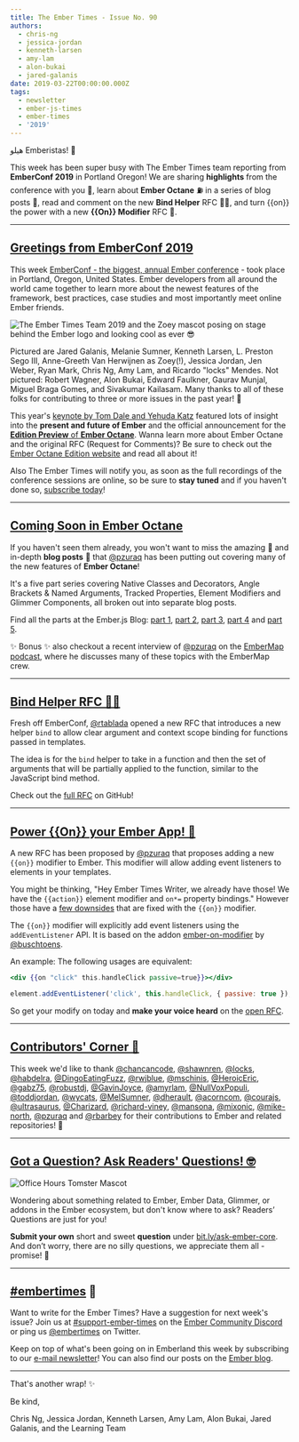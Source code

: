 ```yaml
---
title: The Ember Times - Issue No. 90
authors:
  - chris-ng
  - jessica-jordan
  - kenneth-larsen
  - amy-lam
  - alon-bukai
  - jared-galanis
date: 2019-03-22T00:00:00.000Z
tags:
  - newsletter
  - ember-js-times
  - ember-times
  - '2019'
---
```



هيلو Emberistas! 🐹

This week has been super busy with The Ember Times team reporting from **EmberConf 2019** in Portland Oregon! We are sharing **highlights** from the conference with you 🐹, learn about **Ember Octane** ⛽️ in a series of blog posts 📖, read and comment on the new **Bind Helper** RFC 💖💪, and turn {{on}} the power with a new **{{On}} Modifier** RFC 🔌.

<!-- READMORE -->

---

## [Greetings from EmberConf 2019](https://emberconf.com)

This week [EmberConf - the biggest, annual Ember conference](https://emberconf.com) - took place in Portland, Oregon, United States. Ember developers from all around the world came together to learn more about the newest features of the framework, best practices, case studies and most importantly meet online Ember friends.

<img src="/images/blog/emberjstimes/embertimes-team-2019.jpg" class="centered" alt="The Ember Times Team 2019 and the Zoey mascot posing on stage behind the Ember logo and looking cool as ever 😎"/>

Pictured are Jared Galanis, Melanie Sumner, Kenneth Larsen, L. Preston Sego III, Anne-Greeth Van Herwijnen as Zoey(!), Jessica Jordan, Jen Weber, Ryan Mark, Chris Ng, Amy Lam, and Ricardo "locks" Mendes. Not pictured: Robert Wagner, Alon Bukai, Edward Faulkner, Gaurav Munjal, Miguel Braga Gomes, and Sivakumar Kailasam. Many thanks to all of these folks for contributing to three or more issues in the past year! 💛

This year's [keynote by Tom Dale and Yehuda Katz](https://youtu.be/O3RKLHvpUAI?t=369) featured lots of insight into the **present and future of Ember** and the official announcement for the [**Edition Preview** of **Ember Octane**](https://octane-guides-preview.emberjs.com/release/getting-started/quick-start/). Wanna learn more about Ember Octane and the original RFC (Request for Comments)? Be sure to check out the [Ember Octane Edition website](https://emberjs.com/editions/octane/) and read all about it!

Also The Ember Times will notify you, as soon as the full recordings of the conference sessions are online, so be sure to **stay tuned** and if you haven't done so, [subscribe today](https://the-emberjs-times.ongoodbits.com/)!

---

## [Coming Soon in Ember Octane](https://blog.emberjs.com/2019/02/11/coming-soon-in-ember-octane-part-1.html)
If you haven't seen them already, you won't want to miss the amazing 🎉 and in-depth **blog posts** 📖 that [@pzuraq](https://github.com/pzuraq) has been putting out covering many of the new features of **Ember Octane**!

It's a five part series covering Native Classes and Decorators, Angle Brackets & Named Arguments, Tracked Properties, Element Modifiers and Glimmer Components, all broken out into separate blog posts.

Find all the parts at the Ember.js Blog: [part 1](https://blog.emberjs.com/2019/02/11/coming-soon-in-ember-octane-part-1.html), [part 2](https://blog.emberjs.com/2019/02/19/coming-soon-in-ember-octane-part-2.html), [part 3](https://blog.emberjs.com/2019/02/26/coming-soon-in-ember-octane-part-3.html), [part 4](https://blog.emberjs.com/2019/03/06/coming-soon-in-ember-octane-part-4.html) and [part 5](https://blog.emberjs.com/2019/03/14/coming-soon-in-ember-octane-part-5.html).

✨ Bonus ✨ also checkout a recent interview of [@pzuraq](https://github.com/pzuraq) on the [EmberMap podcast](https://embermap.com/podcast/chris-garrett-on-ember-octane), where he discusses many of these topics with the EmberMap crew.

---

## [Bind Helper RFC 💖💪](https://github.com/emberjs/rfcs/pull/470)

Fresh off EmberConf, [@rtablada](https://github.com/rtablada) opened a new RFC that introduces a new helper `bind` to allow clear argument and context scope binding for functions passed in templates.

The idea is for the `bind` helper to take in a function and then the set of arguments that will be partially applied to the function, similar to the JavaScript bind method.

Check out the [full RFC](https://github.com/emberjs/rfcs/pull/470) on GitHub!

---

## [Power {{On}} your Ember App! 🔌](https://github.com/emberjs/rfcs/pull/471)

A new RFC has been proposed by [@pzuraq](https://github.com/pzuraq) that proposes adding a new `{{on}}` modifier to Ember. This modifier will allow adding event listeners to elements in your templates.

You might be thinking, "Hey Ember Times Writer, we already have those! We have the `{{action}}` element modifier and `on*=` property bindings." However those have a [few downsides](https://github.com/emberjs/rfcs/blob/27ee4012b0bbf63d4d304e6942b91ce37107bd91/text/0000-on-modifier.md#motivation) that are fixed with the `{{on}}` modifier.

The `{{on}}` modifier will explicitly add event listeners using the `addEventListener` API. It is based on the addon [ember-on-modifier](https://github.com/buschtoens/ember-on-modifier) by [@buschtoens](https://github.com/buschtoens).

An example: The following usages are equivalent:

```handlebars
<div {{on "click" this.handleClick passive=true}}></div>
```
```js
element.addEventListener('click', this.handleClick, { passive: true });
```

So get your modify on today and **make your voice heard** on the [open RFC](https://github.com/emberjs/rfcs/pull/471).

---


## [Contributors' Corner 👏](https://guides.emberjs.com/release/contributing/repositories/)

<p>This week we'd like to thank <a href="https://github.com/chancancode" target="gh-user">@chancancode</a>, <a href="https://github.com/shawnren" target="gh-user">@shawnren</a>, <a href="https://github.com/locks" target="gh-user">@locks</a>, <a href="https://github.com/habdelra" target="gh-user">@habdelra</a>, <a href="https://github.com/DingoEatingFuzz" target="gh-user">@DingoEatingFuzz</a>, <a href="https://github.com/rwjblue" target="gh-user">@rwjblue</a>, <a href="https://github.com/mschinis" target="gh-user">@mschinis</a>, <a href="https://github.com/HeroicEric" target="gh-user">@HeroicEric</a>, <a href="https://github.com/gabz75" target="gh-user">@gabz75</a>, <a href="https://github.com/robustdj" target="gh-user">@robustdj</a>, <a href="https://github.com/GavinJoyce" target="gh-user">@GavinJoyce</a>, <a href="https://github.com/amyrlam" target="gh-user">@amyrlam</a>, <a href="https://github.com/NullVoxPopuli" target="gh-user">@NullVoxPopuli</a>, <a href="https://github.com/toddjordan" target="gh-user">@toddjordan</a>, <a href="https://github.com/wycats" target="gh-user">@wycats</a>, <a href="https://github.com/MelSumner" target="gh-user">@MelSumner</a>, <a href="https://github.com/dherault" target="gh-user">@dherault</a>, <a href="https://github.com/acorncom" target="gh-user">@acorncom</a>, <a href="https://github.com/courajs" target="gh-user">@courajs</a>, <a href="https://github.com/ultrasaurus" target="gh-user">@ultrasaurus</a>, <a href="https://github.com/Charizard" target="gh-user">@Charizard</a>, <a href="https://github.com/richard-viney" target="gh-user">@richard-viney</a>, <a href="https://github.com/mansona" target="gh-user">@mansona</a>, <a href="https://github.com/mixonic" target="gh-user">@mixonic</a>, <a href="https://github.com/mike-north" target="gh-user">@mike-north</a>, <a href="https://github.com/pzuraq" target="gh-user">@pzuraq</a> and <a href="https://github.com/rbarbey" target="gh-user">@rbarbey</a>  for their contributions to Ember and related repositories! 💖</p>

---

## [Got a Question? Ask Readers' Questions! 🤓](https://docs.google.com/forms/d/e/1FAIpQLScqu7Lw_9cIkRtAiXKitgkAo4xX_pV1pdCfMJgIr6Py1V-9Og/viewform)

<div class="blog-row">
  <img class="float-right small transparent padded" alt="Office Hours Tomster Mascot" title="Readers' Questions" src="/images/tomsters/officehours.png" />

  <p>Wondering about something related to Ember, Ember Data, Glimmer, or addons in the Ember ecosystem, but don't know where to ask? Readers’ Questions are just for you!</p>

<p><strong>Submit your own</strong> short and sweet <strong>question</strong> under <a href="https://bit.ly/ask-ember-core" target="rq">bit.ly/ask-ember-core</a>. And don’t worry, there are no silly questions, we appreciate them all - promise! 🤞</p>

</div>

---

## [#embertimes](https://emberjs.com/blog/tags/newsletter.html) 📰

Want to write for the Ember Times? Have a suggestion for next week's issue? Join us at [#support-ember-times](https://discordapp.com/channels/480462759797063690/485450546887786506) on the [Ember Community Discord](https://discordapp.com/invite/zT3asNS) or ping us [@embertimes](https://twitter.com/embertimes) on Twitter.

Keep on top of what's been going on in Emberland this week by subscribing to our [e-mail newsletter](https://the-emberjs-times.ongoodbits.com/)! You can also find our posts on the [Ember blog](https://emberjs.com/blog/tags/newsletter.html).

---


That's another wrap! ✨

Be kind,

Chris Ng, Jessica Jordan, Kenneth Larsen, Amy Lam, Alon Bukai, Jared Galanis, and the Learning Team
